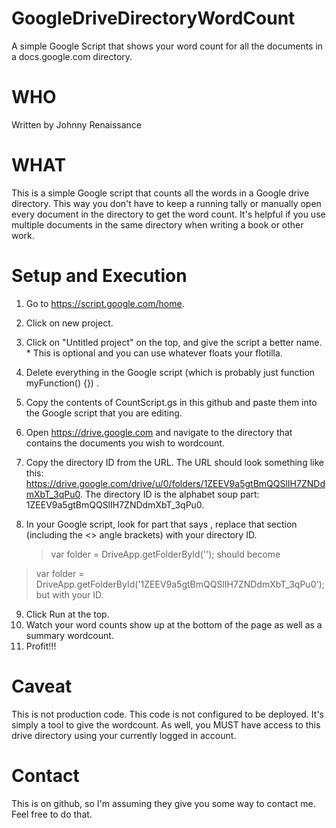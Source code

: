# GoogleDriveDirectoryWordCount
A simple Google Script that shows your word count for all the documents in a docs.google.com directory. 


# WHO

Written by Johnny Renaissance


# WHAT

This is a simple Google script that counts all the words in a Google drive directory. This way you don't have to keep a running tally or manually open every document in the directory to get the word count. It's helpful if you use multiple documents in the same directory when writing a book or other work.


# Setup and Execution

1) Go to https://script.google.com/home. 
2) Click on new project.
3) Click on "Untitled project" on the top, and give the script a better name. * This is optional and you can use whatever floats your flotilla.
4) Delete everything in the Google script (which is probably just function myFunction() {}) .
5) Copy the contents of CountScript.gs in this github and paste them into the Google script that you are editing.
6) Open https://drive.google.com and navigate to the directory that contains the documents you wish to wordcount.
7) Copy the directory ID from the URL. The URL should look something like this: https://drive.google.com/drive/u/0/folders/1ZEEV9a5gtBmQQSlIH7ZNDdmXbT_3qPu0. The directory ID is the alphabet soup part: 1ZEEV9a5gtBmQQSlIH7ZNDdmXbT_3qPu0. 
8) In your Google script, look for part that says <put in your directory ID here>, replace that section (including the <> angle brackets) with your directory ID.

   >   var folder = DriveApp.getFolderById('<put in your directory ID here>');
 should become
   
  >    var folder = DriveApp.getFolderById('1ZEEV9a5gtBmQQSlIH7ZNDdmXbT_3qPu0');
but with your ID.

9) Click Run at the top.
10) Watch your word counts show up at the bottom of the page as well as a summary wordcount.
11) Profit!!!

   
# Caveat

This is not production code. This code is not configured to be deployed. It's simply a tool to give the wordcount. As well, you MUST have access to this drive directory using your currently logged in account.

   
# Contact

This is on github, so I'm assuming they give you some way to contact me. Feel free to do that.
